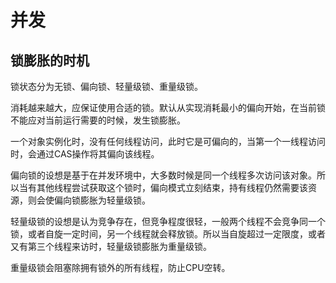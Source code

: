 # 并发

## 锁膨胀的时机

锁状态分为无锁、偏向锁、轻量级锁、重量级锁。

消耗越来越大，应保证使用合适的锁。默认从实现消耗最小的偏向开始，在当前锁不能应对当前运行需要的时候，发生锁膨胀。

一个对象实例化时，没有任何线程访问，此时它是可偏向的，当第一个一线程访问时，会通过CAS操作将其偏向该线程。

偏向锁的设想是基于在并发环境中，大多数时候是同一个线程多次访问该对象。所以当有其他线程尝试获取这个锁时，偏向模式立刻结束，持有线程仍然需要该资源，则会使偏向锁膨胀为轻量级锁。

轻量级锁的设想是认为竞争存在，但竞争程度很轻，一般两个线程不会竞争同一个锁，或者自旋一定时间，另一个线程就会释放锁。所以当自旋超过一定限度，或者又有第三个线程来访时，轻量级锁膨胀为重量级锁。

重量级锁会阻塞除拥有锁外的所有线程，防止CPU空转。